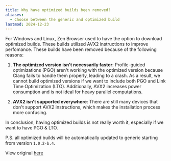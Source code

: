 ```yaml
---
title: Why have optimized builds been removed?
aliases:
  - Choose between the generic and optimized build
lastmod: 2024-12-23
---
```


For Windows and Linux, Zen Browser used to have the option to download optimized builds. These builds utilized AVX2 instructions to improve perfomance. These builds have been removed because of the following reasons:

1. **The optimized version isn't necessarily faster**: Profile-guided optimizations (PGO) aren't working with the optimized version because Clang fails to handle them properly, leading to a crash. As a result, we cannot build optimized versions if we want to include both PGO and Link Time Optimization (LTO). Additionally, AVX2 increases power consumption and is not ideal for heavy parallel computations.

2. **AVX2 isn't supported everywhere**: There are still many devices that don't support AVX2 instructions, which makes the installation process more confusing.

In conclusion, having optimized builds is not really worth it, especially if we want to have PGO & LTO.

P.S. all optimized builds will be automatically updated to generic starting from version `1.0.2-b.4`.

View original [here](https://github.com/zen-browser/desktop/wiki/Why-have-optimized-builds-been-removed%3F)